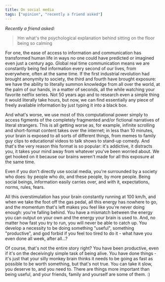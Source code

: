 ```yaml
---
title: On social media
tags: ["opinion", "recently a friend asked"]
---
```


_Recently a friend asked:_
> Hm what's the psychological explanation behind sitting on the floor being so calming


For one, the ease of access to information and communication has transformed human life in ways no one could have predicted or imagined even just a century ago. Global real time communication means we are constantly being fed information every second of our lives, from everywhere, often at the same time. If the first industrial revolution had brought anonymity to society, the third and fourth have brought exposure: we have the ability to literally summon knowledge from all over the world, at the palm of our hands, in a matter of seconds, all the while watching your favorite netflix series. Not 50 years ago and to research even a simple thing it would literally take hours, but now, we can find essentially any piece of freely available information by just typing it into a black box. 

And what's worse, we use most of this computational power simply to access figments of the completely fragmented and/or fictional narratives of literal strangers. This is all getting worse as, for example, infinite scrolling and short-format content takes over the internet; in less than 10 minutes, your brain is exposed to all sorts of different things, from memes to family guy clips to educational videos to talk shows to stand-up comedy. And that's the very reason this format is so popular: it's addictive, it distracts you, it takes your mind away from whatever you've been worried about. We get hooked on it because our brains weren't made for all this exposure at the same time.

Even if you don't directly use social media, you're surrounded by a society who does: by people who do, and these people, by more people. Being social beings, information easily carries over, and with it, expectations, norms, rules, fears. 

All this overstimulation has your brain constantly running at 100 km/h, and when we take the foot off the gas pedal, all this energy has nowhere to go, and the momentum that's left makes you feel like you're never doing enough: you're falling behind. You have a mismatch between the energy you can output on your own and the energy your brain is used to. And, no matter how fast you try to run, you will never be able to catch up. You develop a necessity to be doing something "useful", something "productive", and god forbid if you feel too tired to do it - what have you even done all week, after all...? 

Of course, that's not the entire story right? You have been productive, even if it's on the deceivingly simple task of being alive. You have done things - it's just that your silly monkey brain thinks it needs to be going as fast as possible to be worth something, but that's not true. You can take it slow, you deserve to, and you need to. There are things more important than being useful, and your friends, family and yourself are some of them. :)